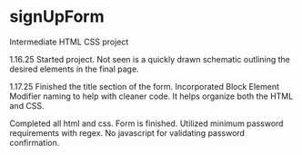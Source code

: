 # signUpForm
Intermediate HTML CSS project

1.16.25
Started project. Not seen is a quickly drawn schematic outlining the desired elements in the final page.

1.17.25
Finished the title section of the form. Incorporated Block Element Modifier naming to help with cleaner code.
It helps organize both the HTML and CSS. 

Completed all html and css. Form is finished. Utilized minimum password requirements with regex. No javascript for validating password confirmation.